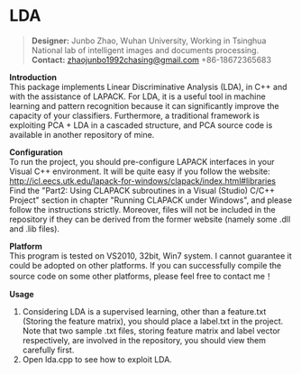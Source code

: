 LDA
===

>**Designer:** Junbo Zhao, Wuhan University, Working in Tsinghua National lab of intelligent images and documents processing.      
**Contact:** zhaojunbo1992chasing@gmail.com +86-18672365683

**Introduction**     
This package implements Linear Discriminative Analysis (LDA), in C++ and with the assistance of LAPACK. For LDA, it is a useful tool in machine learning and pattern recognition because it can significantly improve the capacity of your classifiers. Furthermore, a traditional framework is exploiting PCA + LDA in a cascaded structure, and PCA source code is available in another repository of mine.

**Configuration**    
To run the project, you should pre-configure LAPACK interfaces in your Visual C++ environment. It will be quite easy if you follow the website: http://icl.eecs.utk.edu/lapack-for-windows/clapack/index.html#libraries      
Find the "Part2: Using CLAPACK subroutines in a Visual (Studio) C/C++ Project" section in chapter "Running CLAPACK under Windows", and please follow the instructions strictly. Moreover, files will not be included in the repository if they can be derived from the former website (namely some .dll and .lib files).    

**Platform**     
This program is tested on VS2010, 32bit, Win7 system. I cannot guarantee it could be adopted on other platforms. If you can successfully compile the source code on some other platforms, please feel free to contact me！     

**Usage**     
1. Considering LDA is a supervised learning, other than a feature.txt (Storing the feature matrix), you should place a label.txt in the project. Note that two sample .txt files, storing feature matrix and label vector respectively, are involved in the repository, you should view them carefully first.     
2. Open lda.cpp to see how to exploit LDA.

